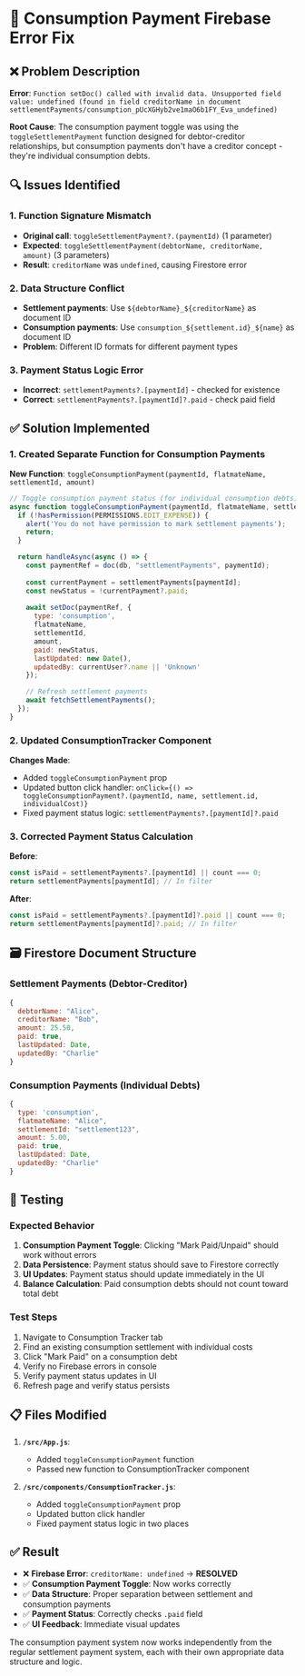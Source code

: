 # 🔧 Consumption Payment Firebase Error Fix

## ❌ Problem Description

**Error**: `Function setDoc() called with invalid data. Unsupported field value: undefined (found in field creditorName in document settlementPayments/consumption_pUcXGHyb2ve1maO6b1FY_Eva_undefined)`

**Root Cause**: The consumption payment toggle was using the `toggleSettlementPayment` function designed for debtor-creditor relationships, but consumption payments don't have a creditor concept - they're individual consumption debts.

## 🔍 Issues Identified

### 1. Function Signature Mismatch
- **Original call**: `toggleSettlementPayment?.(paymentId)` (1 parameter)
- **Expected**: `toggleSettlementPayment(debtorName, creditorName, amount)` (3 parameters)
- **Result**: `creditorName` was `undefined`, causing Firestore error

### 2. Data Structure Conflict
- **Settlement payments**: Use `${debtorName}_${creditorName}` as document ID
- **Consumption payments**: Use `consumption_${settlement.id}_${name}` as document ID
- **Problem**: Different ID formats for different payment types

### 3. Payment Status Logic Error
- **Incorrect**: `settlementPayments?.[paymentId]` - checked for existence
- **Correct**: `settlementPayments?.[paymentId]?.paid` - check paid field

## ✅ Solution Implemented

### 1. Created Separate Function for Consumption Payments

**New Function**: `toggleConsumptionPayment(paymentId, flatmateName, settlementId, amount)`

```javascript
// Toggle consumption payment status (for individual consumption debts)
async function toggleConsumptionPayment(paymentId, flatmateName, settlementId, amount) {
  if (!hasPermission(PERMISSIONS.EDIT_EXPENSE)) {
    alert('You do not have permission to mark settlement payments');
    return;
  }

  return handleAsync(async () => {
    const paymentRef = doc(db, "settlementPayments", paymentId);
    
    const currentPayment = settlementPayments[paymentId];
    const newStatus = !currentPayment?.paid;
    
    await setDoc(paymentRef, {
      type: 'consumption',
      flatmateName,
      settlementId,
      amount,
      paid: newStatus,
      lastUpdated: new Date(),
      updatedBy: currentUser?.name || 'Unknown'
    });

    // Refresh settlement payments
    await fetchSettlementPayments();
  });
}
```

### 2. Updated ConsumptionTracker Component

**Changes Made**:
- Added `toggleConsumptionPayment` prop
- Updated button click handler: `onClick={() => toggleConsumptionPayment?.(paymentId, name, settlement.id, individualCost)}`
- Fixed payment status logic: `settlementPayments?.[paymentId]?.paid`

### 3. Corrected Payment Status Calculation

**Before**:
```javascript
const isPaid = settlementPayments?.[paymentId] || count === 0;
return settlementPayments[paymentId]; // In filter
```

**After**:
```javascript
const isPaid = settlementPayments?.[paymentId]?.paid || count === 0;
return settlementPayments[paymentId]?.paid; // In filter
```

## 🗃️ Firestore Document Structure

### Settlement Payments (Debtor-Creditor)
```javascript
{
  debtorName: "Alice",
  creditorName: "Bob",
  amount: 25.50,
  paid: true,
  lastUpdated: Date,
  updatedBy: "Charlie"
}
```

### Consumption Payments (Individual Debts)
```javascript
{
  type: 'consumption',
  flatmateName: "Alice",
  settlementId: "settlement123",
  amount: 5.00,
  paid: true,
  lastUpdated: Date,
  updatedBy: "Charlie"
}
```

## 🧪 Testing

### Expected Behavior
1. **Consumption Payment Toggle**: Clicking "Mark Paid/Unpaid" should work without errors
2. **Data Persistence**: Payment status should save to Firestore correctly
3. **UI Updates**: Payment status should update immediately in the UI
4. **Balance Calculation**: Paid consumption debts should not count toward total debt

### Test Steps
1. Navigate to Consumption Tracker tab
2. Find an existing consumption settlement with individual costs
3. Click "Mark Paid" on a consumption debt
4. Verify no Firebase errors in console
5. Verify payment status updates in UI
6. Refresh page and verify status persists

## 📋 Files Modified

1. **`/src/App.js`**:
   - Added `toggleConsumptionPayment` function
   - Passed new function to ConsumptionTracker component

2. **`/src/components/ConsumptionTracker.js`**:
   - Added `toggleConsumptionPayment` prop
   - Updated button click handler
   - Fixed payment status logic in two places

## ✅ Result

- ❌ **Firebase Error**: `creditorName: undefined` → **RESOLVED**
- ✅ **Consumption Payment Toggle**: Now works correctly
- ✅ **Data Structure**: Proper separation between settlement and consumption payments
- ✅ **Payment Status**: Correctly checks `.paid` field
- ✅ **UI Feedback**: Immediate visual updates

The consumption payment system now works independently from the regular settlement payment system, each with their own appropriate data structure and logic.
